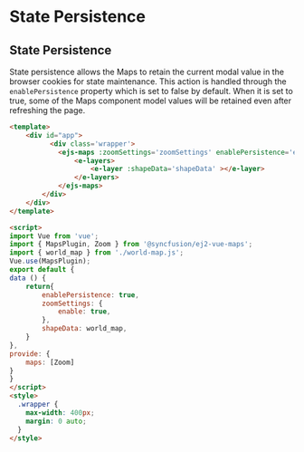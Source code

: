# State Persistence

## State Persistence

State persistence allows the Maps to retain the current modal value in the browser cookies for state maintenance. This action is handled through the `enablePersistence` property which is set to false by default. When it is set to true, some of the Maps component model values will be retained even after refreshing the page.

```html
<template>
    <div id="app">
          <div class='wrapper'>
            <ejs-maps :zoomSettings='zoomSettings' enablePersistence='enablePersistence' >
                <e-layers>
                    <e-layer :shapeData='shapeData' ></e-layer>
                </e-layers>
            </ejs-maps>
        </div>
    </div>
</template>

<script>
import Vue from 'vue';
import { MapsPlugin, Zoom } from '@syncfusion/ej2-vue-maps';
import { world_map } from './world-map.js';
Vue.use(MapsPlugin);
export default {
data () {
    return{
        enablePersistence: true,
        zoomSettings: {
            enable: true,
        },
        shapeData: world_map,
    }
},
provide: {
    maps: [Zoom]
}
}
</script>
<style>
  .wrapper {
    max-width: 400px;
    margin: 0 auto;
  }
</style>
```